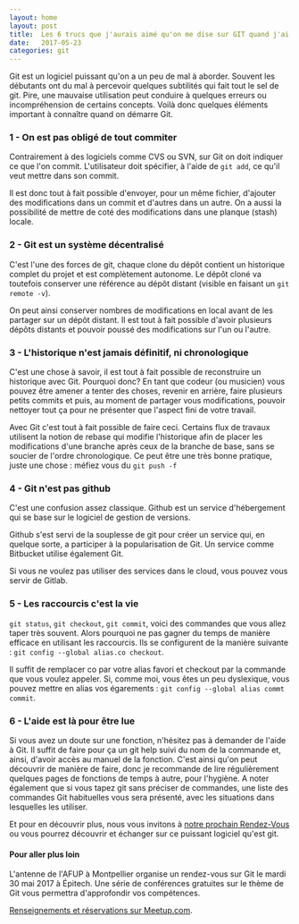 ```yaml
---
layout: home
layout: post
title:  Les 6 trucs que j'aurais aimé qu'on me dise sur GIT quand j'ai commencé à lutiliser...
date:   2017-05-23
categories: git
---
```


Git est un logiciel puissant qu'on a un peu de mal à aborder. Souvent les débutants ont du mal à percevoir quelques subtilités qui fait tout le sel de git. Pire, une mauvaise utilisation peut conduire à quelques erreurs ou incompréhension de certains concepts. Voilà donc quelques éléments important à connaître quand on démarre Git.

### 1 - On est pas obligé de tout commiter

Contrairement à des logiciels comme CVS ou SVN, sur Git on doit indiquer ce que l'on commit. L'utilisateur doit spécifier, à l'aide de `git add`, ce qu'il veut mettre dans son commit. 

Il est donc tout à fait possible d'envoyer, pour un même fichier, d'ajouter des modifications dans un commit et d'autres dans un autre. On a aussi la possibilité de mettre de coté des modifications dans une planque (stash) locale.

### 2 - Git est un système décentralisé

C'est l'une des forces de git, chaque clone du dépôt contient un historique complet du projet et est complètement autonome. Le dépôt cloné va toutefois conserver une référence au dépôt distant (visible en faisant un `git remote -v`). 

On peut ainsi conserver nombres de modifications en local avant de les partager sur un dépôt distant. Il est tout à fait possible d'avoir plusieurs dépôts distants et pouvoir poussé des modifications sur l'un ou l'autre.

### 3 - L'historique n'est jamais définitif, ni chronologique

C'est une chose à savoir, il est tout à fait possible de reconstruire un historique avec Git. Pourquoi donc? En tant que codeur (ou musicien) vous pouvez être amener a tenter des choses, revenir en arrière, faire plusieurs petits commits et puis, au moment de partager vous modifications, pouvoir nettoyer tout ça pour ne présenter que l'aspect fini de votre travail. 

Avec Git c'est tout à fait possible de faire ceci. Certains flux de travaux utilisent la notion de rebase qui modifie l'historique afin de placer les modifications d'une branche après ceux de la branche de base, sans se soucier de l'ordre chronologique. Ce peut être une très bonne pratique, juste une chose : méfiez vous du `git push -f`

### 4 - Git n'est pas github

C'est une confusion assez classique. Github est un service d'hébergement qui se base sur le logiciel de gestion de versions. 

Github s'est servi de la souplesse de git pour créer un service qui, en quelque sorte, a participer à la popularisation de Git. Un service comme Bitbucket utilise également Git.

Si vous ne voulez pas utiliser des services dans le cloud, vous pouvez vous servir de Gitlab.

### 5 - Les raccourcis c'est la vie

`git status`, `git checkout`, `git commit`, voici des commandes que vous allez taper très souvent. Alors pourquoi ne pas gagner du temps de manière efficace en utilisant les raccourcis. Ils se configurent de la manière suivante : `git config --global alias.co checkout`.

Il suffit de remplacer co par votre alias favori et checkout par la commande que vous voulez appeler. Si, comme moi, vous êtes un peu dyslexique, vous pouvez mettre en alias vos égarements : `git config --global alias commt commit`.

### 6 - L'aide est là pour être lue

Si vous avez un doute sur une fonction, n'hésitez pas à demander de l'aide à Git. Il suffit de faire pour ça un git help suivi du nom de la commande et, ainsi, d'avoir accès au manuel de la fonction. C'est ainsi qu'on peut découvrir de manière de faire, donc je recommande de lire régulièrement quelques pages de fonctions de temps à autre, pour l'hygiène. A noter également que si vous tapez git sans préciser de commandes, une liste des commandes Git habituelles vous sera présenté, avec les situations dans lesquelles les utiliser.

Et pour en découvrir plus, nous vous invitons à [notre prochain Rendez-Vous][meetup] ou vous pourrez découvrir et échanger sur ce puissant logiciel qu'est git.

#### Pour aller plus loin

L'antenne de l'AFUP à Montpellier organise un rendez-vous sur Git le mardi 30 mai 2017 à Épitech. Une série de conférences gratuites sur le thème de Git vous permettra d'approfondir vos compétences.

[Renseignements et réservations sur Meetup.com][meetup].

[meetup]: https://www.meetup.com/fr-FR/Montpellier-PHP-Meetup/events/239299792/
